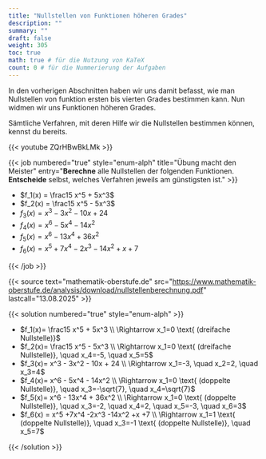 ```yaml
---
title: "Nullstellen von Funktionen höheren Grades"
description: ""
summary: ""
draft: false
weight: 305
toc: true
math: true # für die Nutzung von KaTeX
count: 0 # für die Nummerierung der Aufgaben
---
```


In den vorherigen Abschnitten haben wir uns damit befasst, wie man Nullstellen von funktion ersten bis vierten Grades bestimmen kann. Nun widmen wir uns Funktionen höheren Grades.

Sämtliche Verfahren, mit deren Hilfe wir die Nullstellen bestimmen können, kennst du bereits.

<!-- ## Finde alle Nullstellen! -->

{{< youtube ZQrHBwBkLMk >}}

{{< job numbered="true" style="enum-alph" title="Übung macht den Meister" entry="**Berechne** alle Nullstellen der folgenden Funktionen. **Entscheide** selbst, welches Verfahren jeweils am günstigsten ist." >}}

- $f_1(x) = \frac15 x^5 + 5x^3$
- $f_2(x) = \frac15 x^5 - 5x^3$
- $f_3(x) = x^3 - 3x^2 - 10x + 24$
- $f_4(x) = x^6 - 5x^4 - 14x^2$
- $f_5(x) = x^6 - 13x^4 + 36x^2$
- $f_6(x) = x^5 +7x^4 -2x^3 -14x^2 +x +7$

{{< /job >}}

{{< source text="mathematik-oberstufe.de" src="https://www.mathematik-oberstufe.de/analysis/download/nullstellenberechnung.pdf" lastcall="13.08.2025" >}}

{{< solution numbered="true" style="enum-alph" >}}

- $f_1(x)= \frac15 x^5 + 5x^3 \\ \Rightarrow x_1=0 \text{ (dreifache Nullstelle)}$
- $f_2(x)= \frac15 x^5 - 5x^3 \\ \Rightarrow x_1=0 \text{ (dreifache Nullstelle)}, \quad x_4=-5, \quad x_5=5$
- $f_3(x)= x^3 - 3x^2 - 10x + 24 \\ \Rightarrow x_1=-3, \quad x_2=2, \quad x_3=4$
- $f_4(x)= x^6 - 5x^4 - 14x^2 \\ \Rightarrow x_1=0 \text{ (doppelte Nullstelle)}, \quad x_3=-\sqrt{7}, \quad x_4=\sqrt{7}$
- $f_5(x)= x^6 - 13x^4 + 36x^2 \\ \Rightarrow x_1=0 \text{ (doppelte Nullstelle)}, \quad x_3=-2, \quad x_4=2, \quad x_5=-3, \quad x_6=3$
- $f_6(x) = x^5 +7x^4 -2x^3 -14x^2 +x +7 \\ \Rightarrow x_1=1 \text{ (doppelte Nullstelle)}, \quad x_3=-1 \text{ (doppelte Nullstelle)}, \quad x_5=7$

{{< /solution >}}
